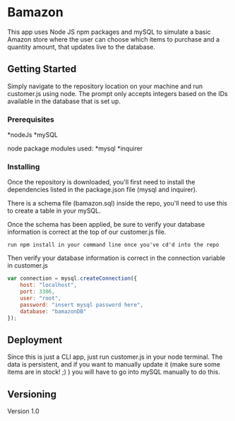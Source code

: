 # Bamazon

This app uses Node JS npm packages and mySQL to simulate a basic Amazon store where the user can choose which items to purchase and a quantity amount, that updates live to the database.

## Getting Started

Simply navigate to the repository location on your machine and run customer.js using node. The prompt only accepts integers based on the IDs available in the database that is set up.

### Prerequisites

*nodeJs
*mySQL

node package modules used:
*mysql
*inquirer

### Installing

Once the repository is downloaded, you'll first need to install the dependencies listed in the package.json file (mysql and inquirer).

There is a schema file (bamazon.sql) inside the repo, you'll need to use this to create a table in your mySQL.

Once the schema has been applied, be sure to verify your database information is correct at the top of our customer.js file.



```
run npm install in your command line once you've cd'd into the repo
```

Then verify your database information is correct in the connection variable in customer.js


```javascript
var connection = mysql.createConnection({
    host: "localhost",
    port: 3306,
    user: "root",
    password: "insert mysql password here",
    database: "bamazonDB"
});
```


## Deployment

Since this is just a CLI app, just run customer.js in your node terminal. The data is persistent, and if you want to manually update it (make sure some items are in stock! ;) ) you will have to go into mySQL manually to do this. 


## Versioning

Version 1.0


